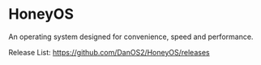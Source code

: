 # HoneyOS
An operating system designed for convenience, speed and performance.

Release List: https://github.com/DanOS2/HoneyOS/releases
